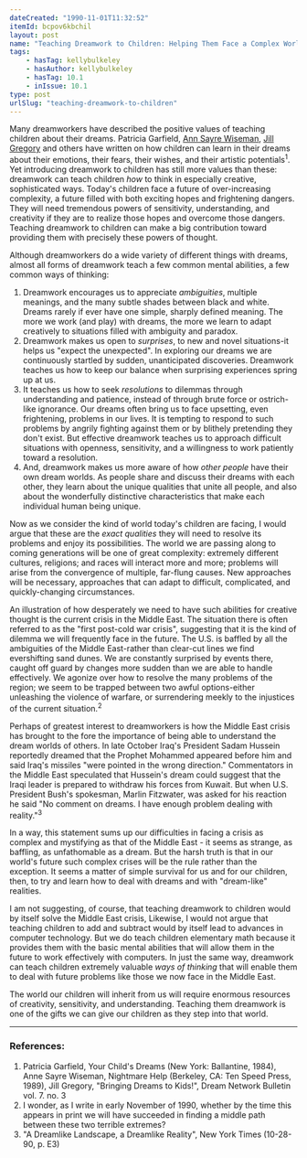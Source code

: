 ```yaml
---
dateCreated: "1990-11-01T11:32:52"
itemId: bcpov6kbchil
layout: post
name: "Teaching Dreamwork to Children: Helping Them Face a Complex World"
tags:
    - hasTag: kellybulkeley
    - hasAuthor: kellybulkeley
    - hasTag: 10.1
    - inIssue: 10.1
type: post
urlSlug: "teaching-dreamwork-to-children"
---
```


Many dreamworkers have described the positive values of teaching children about their dreams. Patricia Garfield, [Ann Sayre Wiseman](../@annsayrewiseman), [Jill Gregory](../@jillgregory) and others have written on how children can learn in their dreams about their emotions, their fears, their wishes, and their artistic potentials<sup>1</sup>. Yet introducing dreamwork to children has still more values than these: dreamwork can teach children _how_ to think in especially creative, sophisticated ways. Today's children face a future of over-increasing complexity, a future filled with both exciting hopes and frightening dangers. They will need tremendous powers of sensitivity, understanding, and creativity if they are to realize those hopes and overcome those dangers. Teaching dreamwork to children can make a big contribution toward providing them with precisely these powers of thought.

Although dreamworkers do a wide variety of different things with dreams, almost all forms of dreamwork teach a few common mental abilities, a few common ways of thinking:

1. Dreamwork encourages us to appreciate _ambiguities_, multiple meanings, and the many subtle shades between black and white. Dreams rarely if ever have one simple, sharply defined meaning. The more we work (and play) with dreams, the more we learn to adapt creatively to situations filled with ambiguity and paradox.
2. Dreamwork makes us open to _surprises_, to new and novel situations-it helps us "expect the unexpected". In exploring our dreams we are continuously startled by sudden, unanticipated discoveries. Dreamwork teaches us how to keep our balance when surprising experiences spring up at us.
3. It teaches us how to seek _resolutions_ to dilemmas through understanding and patience, instead of through brute force or ostrich-like ignorance. Our dreams often bring us to face upsetting, even frightening, problems in our lives. It is tempting to respond to such problems by angrily fighting against them or by blithely pretending they don't exist. But effective dreamwork teaches us to approach difficult situations with openness, sensitivity, and a willingness to work patiently toward a resolution.
4. And, dreamwork makes us more aware of how _other people_ have their own dream worlds. As people share and discuss their dreams with each other, they learn about the unique qualities that unite all people, and also about the wonderfully distinctive characteristics that make each individual human being unique.

Now as we consider the kind of world today's children are facing, I would argue that these are the _exact qualities_ they will need to resolve its problems and enjoy its possibilities. The world we are passing along to coming generations will be one of great complexity: extremely different cultures, religions; and races will interact more and more; problems will arise from the convergence of multiple, far-flung causes. New approaches will be necessary, approaches that can adapt to difficult, complicated, and quickly-changing circumstances.

An illustration of how desperately we need to have such abilities for creative thought is the current crisis in the Middle East. The situation there is often referred to as the "first post-cold war crisis", suggesting that it is the kind of dilemma we will frequently face in the future. The U.S. is baffled by all the ambiguities of the Middle East-rather than clear-cut lines we find evershifting sand dunes. We are constantly surprised by events there, caught off guard by changes more sudden than we are able to handle effectively. We agonize over how to resolve the many problems of the region; we seem to be trapped between two awful options-either unleashing the violence of warfare, or surrendering meekly to the injustices of the current situation.<sup>2</sup>

Perhaps of greatest interest to dreamworkers is how the Middle East crisis has brought to the fore the importance of being able to understand the dream worlds of others. In late October Iraq's President Sadam Hussein reportedly dreamed that the Prophet Mohammed appeared before him and said Iraq's missiles "were pointed in the wrong direction." Commentators in the Middle East speculated that Hussein's dream could suggest that the Iraqi leader is prepared to withdraw his forces from Kuwait. But when U.S. President Bush's spokesman, Marlin Fitzwater, was asked for his reaction he said "No comment on dreams. I have enough problem dealing with reality."<sup>3</sup>

In a way, this statement sums up our difficulties in facing a crisis as complex and mystifying as that of the Middle East - it seems as strange, as baffling, as unfathomable as a dream. But the harsh truth is that in our world's future such complex crises will be the rule rather than the exception. It seems a matter of simple survival for us and for our children, then, to try and learn how to deal with dreams and with "dream-like" realities.

I am not suggesting, of course, that teaching dreamwork to children would by itself solve the Middle East crisis, Likewise, I would not argue that teaching children to add and subtract would by itself lead to advances in computer technology. But we do teach children elementary math because it provides them with the basic mental abilities that will allow them in the future to work effectively with computers. In just the same way, dreamwork can teach children extremely valuable _ways of thinking_ that will enable them to deal with future problems like those we now face in the Middle East.

The world our children will inherit from us will require enormous resources of creativity, sensitivity, and understanding. Teaching them dreamwork is one of the gifts we can give our children as they step into that world.

<hr>

### References:

1. Patricia Garfield, Your Child's Dreams (New York: Ballantine, 1984), Anne Sayre Wiseman, Nightmare Help (Berkeley, CA: Ten Speed Press, 1989), Jill Gregory, "Bringing Dreams to Kids!", Dream Network Bulletin vol. 7. no. 3
2. I wonder, as I write in early November of 1990, whether by the time this appears in print we will have succeeded in finding a middle path between these two terrible extremes?
3. "A Dreamlike Landscape, a Dreamlike Reality", New York Times (10-28-90, p. E3)
